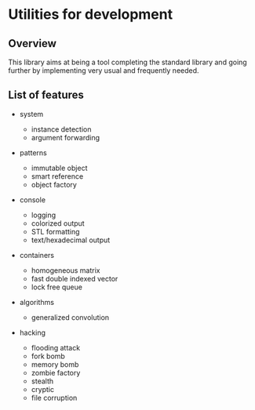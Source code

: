 # Utilities for development

## Overview

This library aims at being a tool completing the standard library and going further by implementing very usual and frequently needed.

## List of features

* system
    - instance detection
    - argument forwarding

* patterns
    - immutable object
    - smart reference
    - object factory

* console
    - logging
    - colorized output
    - STL formatting
    - text/hexadecimal output

* containers
    - homogeneous matrix
    - fast double indexed vector
    - lock free queue

* algorithms
    - generalized convolution

* hacking
    - flooding attack
    - fork bomb
    - memory bomb
    - zombie factory
    - stealth
    - cryptic
    - file corruption
